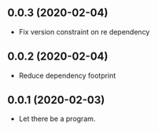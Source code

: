 ## 0.0.3 (2020-02-04)

- Fix version constraint on re dependency

## 0.0.2 (2020-02-04)

- Reduce dependency footprint

## 0.0.1 (2020-02-03)

- Let there be a program.

